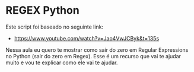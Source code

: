 # REGEX Python

Este script foi baseado no seguinte link:

* https://www.youtube.com/watch?v=Jao4VwJCByk&t=135s

Nessa aula eu quero te mostrar como sair do zero em Regular Expressions no Python (sair do zero em Regex). Esse é um recurso que vai te ajudar muito e vou te explicar como ele vai te ajudar.
